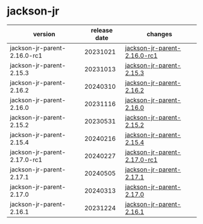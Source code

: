 # jackson-jr

|           version            | release date |                                  changes                                   |
|------------------------------|--------------|----------------------------------------------------------------------------|
| jackson-jr-parent-2.16.0-rc1 | 20231021     | [jackson-jr-parent-2.16.0-rc1](./jackson-jr-parent-2.16.0-rc1-20231021.md) |
| jackson-jr-parent-2.15.3     | 20231013     | [jackson-jr-parent-2.15.3](./jackson-jr-parent-2.15.3-20231013.md)         |
| jackson-jr-parent-2.16.2     | 20240310     | [jackson-jr-parent-2.16.2](./jackson-jr-parent-2.16.2-20240310.md)         |
| jackson-jr-parent-2.16.0     | 20231116     | [jackson-jr-parent-2.16.0](./jackson-jr-parent-2.16.0-20231116.md)         |
| jackson-jr-parent-2.15.2     | 20230531     | [jackson-jr-parent-2.15.2](./jackson-jr-parent-2.15.2-20230531.md)         |
| jackson-jr-parent-2.15.4     | 20240216     | [jackson-jr-parent-2.15.4](./jackson-jr-parent-2.15.4-20240216.md)         |
| jackson-jr-parent-2.17.0-rc1 | 20240227     | [jackson-jr-parent-2.17.0-rc1](./jackson-jr-parent-2.17.0-rc1-20240227.md) |
| jackson-jr-parent-2.17.1     | 20240505     | [jackson-jr-parent-2.17.1](./jackson-jr-parent-2.17.1-20240505.md)         |
| jackson-jr-parent-2.17.0     | 20240313     | [jackson-jr-parent-2.17.0](./jackson-jr-parent-2.17.0-20240313.md)         |
| jackson-jr-parent-2.16.1     | 20231224     | [jackson-jr-parent-2.16.1](./jackson-jr-parent-2.16.1-20231224.md)         |

